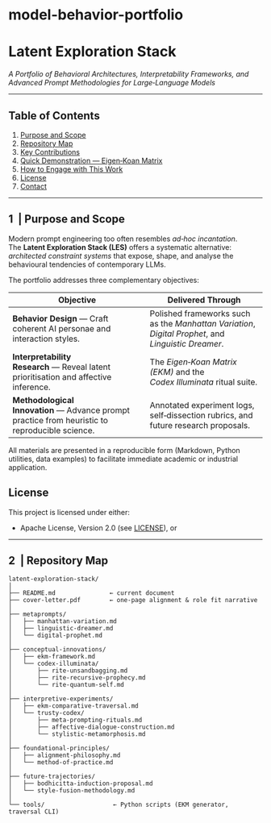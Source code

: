 # model-behavior-portfolio
# Latent Exploration Stack  
_A Portfolio of Behavioral Architectures, Interpretability Frameworks, and Advanced Prompt Methodologies for Large‑Language Models_

---

## Table of Contents
1. [Purpose and Scope](#1-purpose-and-scope)  
2. [Repository Map](#2-repository-map)  
3. [Key Contributions](#3-key-contributions)  
4. [Quick Demonstration — Eigen‑Koan Matrix](#4-quick-demonstration--eigenkoan-matrix)  
5. [How to Engage with This Work](#5-how-to-engage-with-this-work)  
6. [License](#6-license)  
7. [Contact](#7-contact)

---

## 1  | Purpose and Scope
Modern prompt engineering too often resembles _ad‑hoc incantation_.  
The **Latent Exploration Stack (LES)** offers a systematic alternative:  
*architected constraint systems* that expose, shape, and analyse the behavioural tendencies of contemporary LLMs.

The portfolio addresses three complementary objectives:

| Objective | Delivered Through |
|-----------|------------------|
| **Behavior Design** — Craft coherent AI personae and interaction styles. | Polished frameworks such as the *Manhattan Variation*, *Digital Prophet*, and *Linguistic Dreamer*. |
| **Interpretability Research** — Reveal latent prioritisation and affective inference. | The *Eigen‑Koan Matrix (EKM)* and the *Codex Illuminata* ritual suite. |
| **Methodological Innovation** — Advance prompt practice from heuristic to reproducible science. | Annotated experiment logs, self‑dissection rubrics, and future research proposals. |

All materials are presented in a reproducible form (Markdown, Python utilities, data examples) to facilitate immediate academic or industrial application.

## License

This project is licensed under either:

- Apache License, Version 2.0 (see [LICENSE](./LICENSE)), or

---

## 2  | Repository Map
```text
latent-exploration-stack/
│
├── README.md               ← current document
├── cover-letter.pdf        ← one‑page alignment & role fit narrative
│
├── metaprompts/
│   ├── manhattan-variation.md
│   ├── linguistic-dreamer.md
│   └── digital-prophet.md
│
├── conceptual-innovations/
│   ├── ekm-framework.md
│   └── codex-illuminata/
│       ├── rite-unsandbagging.md
│       ├── rite-recursive-prophecy.md
│       └── rite-quantum-self.md
│
├── interpretive-experiments/
│   ├── ekm-comparative-traversal.md
│   └── trusty-codex/
│       ├── meta-prompting-rituals.md
│       ├── affective-dialogue-construction.md
│       └── stylistic-metamorphosis.md
│
├── foundational-principles/
│   ├── alignment-philosophy.md
│   └── method-of-practice.md
│
├── future-trajectories/
│   ├── bodhicitta-induction-proposal.md
│   └── style-fusion-methodology.md
│
└── tools/                   ← Python scripts (EKM generator, traversal CLI)






